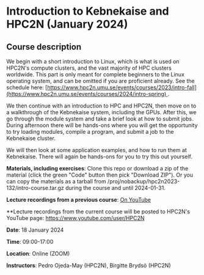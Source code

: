 # Introduction to Kebnekaise and HPC2N (January 2024)

## Course description

We begin with a short introduction to Linux, which is what is used on HPC2N's compute clusters, and the vast majority of HPC clusters worldwide. 
This part is only meant for complete beginners to the Linux operating system, and can be omitted if you are proficient already. See the schedule here: [[https://www.hpc2n.umu.se/events/courses/2023/intro-fall](https://www.hpc2n.umu.se/events/courses/2024/intro-spring) ](https://www.hpc2n.umu.se/events/courses/2024/intro-spring).

We then continue with an introduction to HPC and HPC2N, then move on to a walkthrough of the Kebnekaise system, including the GPUs.
After this, we go through the module system and take a brief look at how to submit jobs. During afternoon there will be hands-ons where you will get the opportunity to try loading modules, compile a program, and submit a job to the Kebnekaise cluster.

We will then look at some application examples, and how to run them at Kebnekaise. There will again be hands-ons for you to try this out yourself. 

**Materials, including exercises**: Clone this repo or download a zip of the material (click the green "Code" button then pick "Download ZIP"). Or you can copy the materials as a tarball from /proj/nobackup/hpc2n2023-132/intro-course.tar.gz during the course and until 2024-01-31. 

**Lecture recordings from a previous course**: [On YouTube](https://youtube.com/playlist?list=PL6jMHLEmPVLwVjv1T9CtHIdgSlHVAUviZ)

**Lecture recordings from the current course will be posted to HPC2N's YouTube page: https://www.youtube.com/user/HPC2N 

**Date**: 18 January 2024

**Time**: 09:00-17:00

**Location**: Online (ZOOM)

**Instructors**: Pedro Ojeda-May (HPC2N), Birgitte Brydsö (HPC2N)
